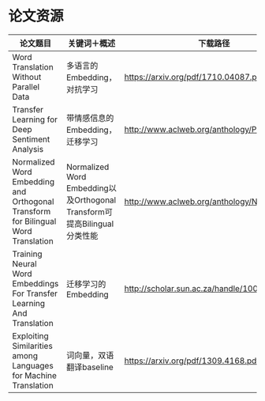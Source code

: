 # 论文资源

|    论文题目    |   关键词＋概述   | 下载路径 | 说明（创新点） |
| ----------- | ------------------- | -------- | -------|
| Word Translation Without Parallel Data | 多语言的Embedding，对抗学习 | https://arxiv.org/pdf/1710.04087.pdf | https://github.com/facebookresearch/MUSE |
|Transfer Learning for Deep Sentiment Analysis |带情感信息的Embedding，迁移学习 | http://www.aclweb.org/anthology/P18-1235 ||
|Normalized Word Embedding and Orthogonal Transform for Bilingual Word Translation | Normalized Word Embedding以及Orthogonal Transform可提高Bilingual分类性能 | http://www.aclweb.org/anthology/N15-1104 | |
|Training Neural Word Embeddings For Transfer Learning And Translation|迁移学习的Embedding|http://scholar.sun.ac.za/handle/10019.1/98758||
|Exploiting Similarities among Languages for Machine Translation| 词向量，双语翻译baseline|https://arxiv.org/pdf/1309.4168.pdf|构造评测集以及构造对照组的方法。如使用编辑距离，Word Co-occurrence构造的对照组|
